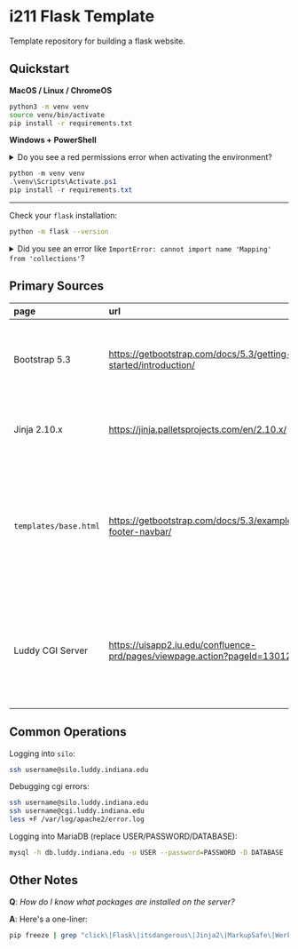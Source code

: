 # i211 Flask Template

Template repository for building a flask website.

## Quickstart

**MacOS / Linux / ChromeOS**

```bash
python3 -m venv venv
source venv/bin/activate
pip install -r requirements.txt
```

**Windows + PowerShell**

<details>
<summary>Do you see a red permissions error when activating the environment?</summary>

You might need to set the execution policy on your machine. This should only need to be done once:

```powershell
Set-ExecutionPolicy -ExecutionPolicy RemoteSigned -Scope CurrentUser
```

</details>

```powershell
python -m venv venv
.\venv\Scripts\Activate.ps1
pip install -r requirements.txt
```

---

Check your `flask` installation:

```bash
python -m flask --version
```

<details>
<summary>Did you see an error like <code>ImportError: cannot import name 'Mapping' from 'collections'</code>?</summary>

Run the patch script:

```powershell
python patch_jinja.py
```

</details>

## Primary Sources

| page | url | summary |
| :--- | :---- | :----- |
| Bootstrap 5.3 | https://getbootstrap.com/docs/5.3/getting-started/introduction/ | "Bootstrap is a powerful, feature-packed frontend toolkit." |
| Jinja 2.10.x | https://jinja.palletsprojects.com/en/2.10.x/ | Jinja is a templating language for Python. |
| `templates/base.html` | https://getbootstrap.com/docs/5.3/examples/sticky-footer-navbar/ | The `base.html` here is based off the Bootstrap 5.3 "*Sticky footer with fixed navbar*" template. |
| Luddy CGI Server | https://uisapp2.iu.edu/confluence-prd/pages/viewpage.action?pageId=130122153 | The Luddy cgi server allows the running of arbitrary programs (e.g. perl, python, scheme, bash, etc). |

## Common Operations

Logging into `silo`:

```bash
ssh username@silo.luddy.indiana.edu
```

Debugging cgi errors:

```bash
ssh username@silo.luddy.indiana.edu
ssh username@cgi.luddy.indiana.edu
less +F /var/log/apache2/error.log
```

Logging into MariaDB (replace USER/PASSWORD/DATABASE):

```bash
mysql -h db.luddy.indiana.edu -u USER --password=PASSWORD -D DATABASE
```

## Other Notes

**Q**: *How do I know what packages are installed on the server?*

**A**: Here's a one-liner:

```bash
pip freeze | grep "click\|Flask\|itsdangerous\|Jinja2\|MarkupSafe\|Werkzeug\|PyMySQL"
```
